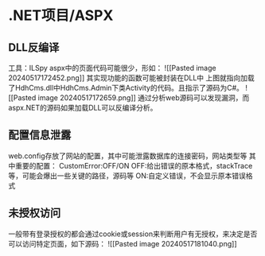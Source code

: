 # .NET项目/ASPX
## DLL反编译
工具：ILSpy
aspx中的页面代码可能很少，形如：
![[Pasted image 20240517172452.png]]
其实现功能的函数可能被封装在DLL中
上图就指向加载了HdhCms.dll中HdhCms.Admin下类Activity的代码。且指示了源码为C#。 
![[Pasted image 20240517172659.png]]
通过分析web源码可以发现漏洞，而aspx.NET的源码如果加载DLL可以反编译分析。
## 配置信息泄露
web.config存放了网站的配置，其中可能泄露数据库的连接密码，网站类型等
其中重要的配置：
CustomError:OFF/ON
OFF:给出错误的原本格式，stackTrace等，可能会爆出一些关键的路径，源码等
ON:自定义错误，不会显示原本错误格式
## 未授权访问
一般带有登录授权的都会通过cookie或session来判断用户有无授权，来决定是否可以访问特定页面，如下源码：
![[Pasted image 20240517181040.png]]

 